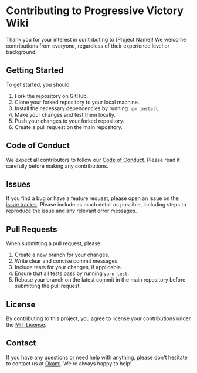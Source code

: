 # Contributing to Progressive Victory Wiki

Thank you for your interest in contributing to [Project Name]! We welcome contributions from everyone, regardless of their experience level or background.

## Getting Started

To get started, you should:

1. Fork the repository on GitHub.
2. Clone your forked repository to your local machine.
3. Install the necessary dependencies by running `npm install`.
4. Make your changes and test them locally.
5. Push your changes to your forked repository.
6. Create a pull request on the main repository.

## Code of Conduct

We expect all contributors to follow our [Code of Conduct](./.github/CODE_OF_CONDUCT.md). Please read it carefully before making any contributions.

## Issues

If you find a bug or have a feature request, please open an issue on the [issue tracker](https://github.com/Progressive-Victory/wiki/issues). Please include as much detail as possible, including steps to reproduce the issue and any relevant error messages.

## Pull Requests

When submitting a pull request, please:

1. Create a new branch for your changes.
2. Write clear and concise commit messages.
3. Include tests for your changes, if applicable.
4. Ensure that all tests pass by running `yarn test`.
5. Rebase your branch on the latest commit in the main repository before submitting the pull request.

## License

By contributing to this project, you agree to license your contributions under the [MIT License](LICENSE).

## Contact

If you have any questions or need help with anything, please don't hesitate to contact us at [Okami](mailto:okami@progress.win?subject=Wiki%20Issues). We're always happy to help!
